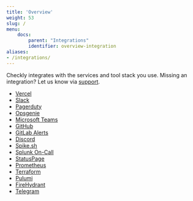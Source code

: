 ```yaml
---
title: 'Overview'
weight: 53
slug: /
menu:
    docs:
        parent: "Integrations"
        identifier: overview-integration
aliases:
- /integrations/
---
```


Checkly integrates with the services and tool stack you use. Missing an integration? Let us know via
<a class="open-intercom-link" href="mailto:support@checklyhq.com">support</a>.

* [Vercel](/docs/integrations/vercel)
* [Slack](/docs/integrations/slack)
* [Pagerduty](/docs/integrations/pagerduty)
* [Opsgenie](/docs/integrations/opsgenie)
* [Microsoft Teams](/docs/integrations/msteams)
* [GitHub](/docs/integrations/github)
* [GitLab Alerts](/docs/integrations/gitlab_alerts)
* [Discord](/docs/integrations/discord)
* [Spike.sh](/docs/integrations/spike)
* [Splunk On-Call](/docs/integrations/splunk_on_call)
* [StatusPage](/docs/integrations/statuspage)
* [Prometheus](/docs/integrations/prometheus)
* [Terraform](/docs/integrations/terraform)
* [Pulumi](/docs/integrations/pulumi)
* [FireHydrant](/docs/integrations/firehydrant)
* [Telegram](/docs/integrations/telegram)
